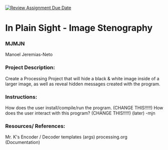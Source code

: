 [![Review Assignment Due Date](https://classroom.github.com/assets/deadline-readme-button-22041afd0340ce965d47ae6ef1cefeee28c7c493a6346c4f15d667ab976d596c.svg)](https://classroom.github.com/a/am3xLbu5)
# In Plain Sight - Image Stenography
 
### MJMJN

Manoel Jeremias-Neto
       
### Project Description:

Create a Processing Project that will hide a black & white image inside of a larger image, as well as reveal hidden messages created with the program.
  
### Instructions:

How does the user install/compile/run the program. (CHANGE THIS!!!!!)
How does the user interact with this program? (CHANGE THIS!!!!!)
(later) -mjn

### Resources/ References:

Mr. K's Encoder / Decoder templates (args)
processing.org (Documentation)

